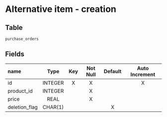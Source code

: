 # Alternative item - creation

## Table

`purchase_orders`

## Fields

| name | Type | Key | Not Null | Default | Auto Increment |
|:---|:---:|:---:|:---:|:---:|:---:|
| id | INTEGER | X | X |  | X |
| product_id | INTEGER |  | X | | |
| price | REAL |  | X | | |
| deletion_flag | CHAR(1) |  |  | X | |
